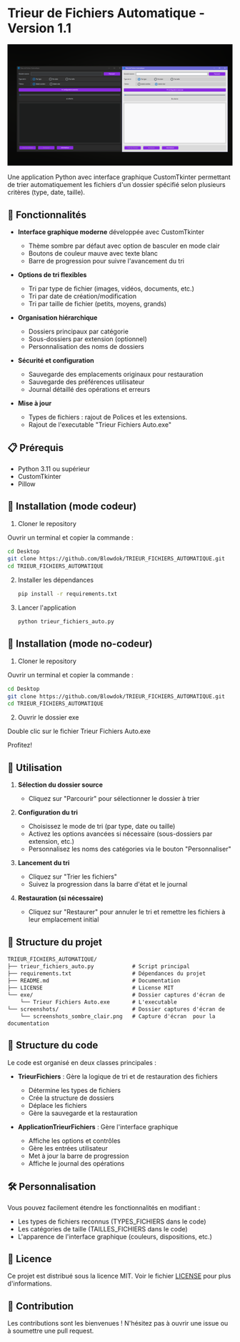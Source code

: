 # Trieur de Fichiers Automatique - Version 1.1

![Capture d'écran de l'application](screenshots/screenshots_sombre_clair.png)

Une application Python avec interface graphique CustomTkinter permettant de trier automatiquement les fichiers d'un dossier spécifié selon plusieurs critères (type, date, taille).

## 🌟 Fonctionnalités

- **Interface graphique moderne** développée avec CustomTkinter

  - Thème sombre par défaut avec option de basculer en mode clair
  - Boutons de couleur mauve avec texte blanc
  - Barre de progression pour suivre l'avancement du tri

- **Options de tri flexibles**

  - Tri par type de fichier (images, vidéos, documents, etc.)
  - Tri par date de création/modification
  - Tri par taille de fichier (petits, moyens, grands)

- **Organisation hiérarchique**

  - Dossiers principaux par catégorie
  - Sous-dossiers par extension (optionnel)
  - Personnalisation des noms de dossiers

- **Sécurité et configuration**

  - Sauvegarde des emplacements originaux pour restauration
  - Sauvegarde des préférences utilisateur
  - Journal détaillé des opérations et erreurs

- **Mise à jour**
  - Types de fichiers : rajout de Polices et les extensions.
  - Rajout de l'executable "Trieur Fichiers Auto.exe"

## 📋 Prérequis

- Python 3.11 ou supérieur
- CustomTkinter
- Pillow

## 🚀 Installation (mode codeur)

1. Cloner le repository

Ouvrir un terminal et copier la commande :

```bash
cd Desktop
git clone https://github.com/Blowdok/TRIEUR_FICHIERS_AUTOMATIQUE.git
cd TRIEUR_FICHIERS_AUTOMATIQUE
```

2. Installer les dépendances

   ```bash
   pip install -r requirements.txt
   ```

3. Lancer l'application
   ```bash
   python trieur_fichiers_auto.py
   ```

## 🚀 Installation (mode no-codeur)

1. Cloner le repository

Ouvrir un terminal et copier la commande :

```bash
cd Desktop
git clone https://github.com/Blowdok/TRIEUR_FICHIERS_AUTOMATIQUE.git
cd TRIEUR_FICHIERS_AUTOMATIQUE
```

2. Ouvrir le dossier exe

Double clic sur le fichier Trieur Fichiers Auto.exe

Profitez!

## 📖 Utilisation

1. **Sélection du dossier source**

   - Cliquez sur "Parcourir" pour sélectionner le dossier à trier

2. **Configuration du tri**

   - Choisissez le mode de tri (par type, date ou taille)
   - Activez les options avancées si nécessaire (sous-dossiers par extension, etc.)
   - Personnalisez les noms des catégories via le bouton "Personnaliser"

3. **Lancement du tri**

   - Cliquez sur "Trier les fichiers"
   - Suivez la progression dans la barre d'état et le journal

4. **Restauration (si nécessaire)**
   - Cliquez sur "Restaurer" pour annuler le tri et remettre les fichiers à leur emplacement initial

## 📁 Structure du projet

```
TRIEUR_FICHIERS_AUTOMATIQUE/
├── trieur_fichiers_auto.py            # Script principal
├── requirements.txt                   # Dépendances du projet
├── README.md                          # Documentation
├── LICENSE                            # License MIT
└── exe/                               # Dossier captures d'écran de
    └── Trieur Fichiers Auto.exe       # L'executable
└── screenshots/                       # Dossier captures d'écran de
    └── screenshots_sombre_clair.png   # Capture d'écran  pour la documentation
```

## 📝 Structure du code

Le code est organisé en deux classes principales :

- **TrieurFichiers** : Gère la logique de tri et de restauration des fichiers

  - Détermine les types de fichiers
  - Crée la structure de dossiers
  - Déplace les fichiers
  - Gère la sauvegarde et la restauration

- **ApplicationTrieurFichiers** : Gère l'interface graphique
  - Affiche les options et contrôles
  - Gère les entrées utilisateur
  - Met à jour la barre de progression
  - Affiche le journal des opérations

## 🛠️ Personnalisation

Vous pouvez facilement étendre les fonctionnalités en modifiant :

- Les types de fichiers reconnus (TYPES_FICHIERS dans le code)
- Les catégories de taille (TAILLES_FICHIERS dans le code)
- L'apparence de l'interface graphique (couleurs, dispositions, etc.)

## 📜 Licence

Ce projet est distribué sous la licence MIT. Voir le fichier [LICENSE](LICENSE) pour plus d'informations.

## 👥 Contribution

Les contributions sont les bienvenues ! N'hésitez pas à ouvrir une issue ou à soumettre une pull request.
